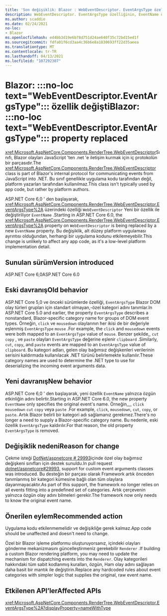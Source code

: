 ```yaml
---
title: 'Son değişiklik: Blazor : WebEventDescriptor. EventArgsType özelliği değişti'
description: WebEventDescriptor. EventArgsType özelliğinin, EventName özelliği ile değiştirildiği ASP.NET Core 6,0 ' deki Son değişiklik hakkında bilgi edinin.
ms.author: scaddie
ms.date: 02/24/2021
no-loc:
- Blazor
ms.openlocfilehash: ed4bb3d19e6b78d751d24ae640f35c72bd15ed1f
ms.sourcegitcommit: fdfa01f6cd3aa4c36b6e8a1830693ff22d35aeea
ms.translationtype: MT
ms.contentlocale: tr-TR
ms.lasthandoff: 04/13/2021
ms.locfileid: "107292307"
---
```

# <a name="blazor-no-loc-textwebeventdescriptoreventargstype-property-replaced"></a><span data-ttu-id="237e7-103">Blazor: :::no-loc text="WebEventDescriptor.EventArgsType"::: özellik değişti</span><span class="sxs-lookup"><span data-stu-id="237e7-103">Blazor: :::no-loc text="WebEventDescriptor.EventArgsType"::: property replaced</span></span>

<span data-ttu-id="237e7-104"><xref:Microsoft.AspNetCore.Components.RenderTree.WebEventDescriptor>Sınıfı, Blazor olayları JavaScript 'ten .net 'e iletişim kurmak için iç protokolün bir parçasıdır.</span><span class="sxs-lookup"><span data-stu-id="237e7-104">The <xref:Microsoft.AspNetCore.Components.RenderTree.WebEventDescriptor> class is part of Blazor's internal protocol for communicating events from JavaScript into .NET.</span></span> <span data-ttu-id="237e7-105">Bu sınıf genellikle uygulama kodu tarafından değil, platform yazarları tarafından kullanılmaz.</span><span class="sxs-lookup"><span data-stu-id="237e7-105">This class isn't typically used by app code, but rather by platform authors.</span></span>

<span data-ttu-id="237e7-106">ASP.NET Core 6,0 ' den başlayarak, <xref:Microsoft.AspNetCore.Components.RenderTree.WebEventDescriptor.EventArgsType%2A> üzerindeki özelliği `WebEventDescriptor` Yeni bir özellik ile değiştiriliyor `EventName` .</span><span class="sxs-lookup"><span data-stu-id="237e7-106">Starting in ASP.NET Core 6.0, the <xref:Microsoft.AspNetCore.Components.RenderTree.WebEventDescriptor.EventArgsType%2A> property on `WebEventDescriptor` is being replaced by a new `EventName` property.</span></span> <span data-ttu-id="237e7-107">Bu değişiklik, alt düzey platform uygulaması ayrıntısı olduğundan, herhangi bir uygulama kodunu etkilemeyebilir.</span><span class="sxs-lookup"><span data-stu-id="237e7-107">This change is unlikely to affect any app code, as it's a low-level platform implementation detail.</span></span>

## <a name="version-introduced"></a><span data-ttu-id="237e7-108">Sunulan sürüm</span><span class="sxs-lookup"><span data-stu-id="237e7-108">Version introduced</span></span>

<span data-ttu-id="237e7-109">ASP.NET Core 6,0</span><span class="sxs-lookup"><span data-stu-id="237e7-109">ASP.NET Core 6.0</span></span>

## <a name="old-behavior"></a><span data-ttu-id="237e7-110">Eski davranış</span><span class="sxs-lookup"><span data-stu-id="237e7-110">Old behavior</span></span>

<span data-ttu-id="237e7-111">ASP.NET Core 5,0 ve önceki sürümlerde özelliği, `EventArgsType` Blazor DOM olay türleri grupları için standart olmayan,-özel kategori adını tanımlar.</span><span class="sxs-lookup"><span data-stu-id="237e7-111">In ASP.NET Core 5.0 and earlier, the property `EventArgsType` describes a nonstandard, Blazor-specific category name for groups of DOM event types.</span></span> <span data-ttu-id="237e7-112">Örneğin, `click` ve `mousedown` olaylarının her ikisi de bir değeriyle eşlenmiş `EventArgsType` `mouse` .</span><span class="sxs-lookup"><span data-stu-id="237e7-112">For example, the `click` and `mousedown` events were both mapped to an `EventArgsType` value of `mouse`.</span></span> <span data-ttu-id="237e7-113">Benzer şekilde,, `cut` `copy` , ve `paste` olayları `EventArgsType` değerine eşlenir `clipboard` .</span><span class="sxs-lookup"><span data-stu-id="237e7-113">Similarly, `cut`, `copy`, and `paste` events are mapped to an `EventArgsType` value of `clipboard`.</span></span> <span data-ttu-id="237e7-114">Bu kategori adları, gelen olay bağımsız değişkenleri verilerinin serisini kaldırmada kullanılacak .NET türünü belirlemekte kullanılır.</span><span class="sxs-lookup"><span data-stu-id="237e7-114">These category names are used to determine the .NET type to use for deserializing the incoming event arguments data.</span></span>

## <a name="new-behavior"></a><span data-ttu-id="237e7-115">Yeni davranış</span><span class="sxs-lookup"><span data-stu-id="237e7-115">New behavior</span></span>

<span data-ttu-id="237e7-116">ASP.NET Core 6,0 ' den başlayarak, yeni özellik `EventName` yalnızca özgün etkinliğin adını belirtir.</span><span class="sxs-lookup"><span data-stu-id="237e7-116">Starting in ASP.NET Core 6.0, the new property `EventName` only specifies the original event's name.</span></span> <span data-ttu-id="237e7-117">Örneğin,,,, `click` `mousedown` `cut` `copy` veya `paste` .</span><span class="sxs-lookup"><span data-stu-id="237e7-117">For example, `click`, `mousedown`, `cut`, `copy`, or `paste`.</span></span> <span data-ttu-id="237e7-118">Artık Blazor belirli bir kategori adı sağlamanız gerekmez.</span><span class="sxs-lookup"><span data-stu-id="237e7-118">There's no longer a need to supply a Blazor-specific category name.</span></span> <span data-ttu-id="237e7-119">Bu nedenle, eski özellik `EventArgsType` kaldırılır.</span><span class="sxs-lookup"><span data-stu-id="237e7-119">For that reason, the old property `EventArgsType` is removed.</span></span>

## <a name="reason-for-change"></a><span data-ttu-id="237e7-120">Değişiklik nedeni</span><span class="sxs-lookup"><span data-stu-id="237e7-120">Reason for change</span></span>

<span data-ttu-id="237e7-121">Çekme isteği [DotNet/aspnetcore # 29993](https://github.com/dotnet/aspnetcore/pull/29993)içinde özel olay bağımsız değişkeni sınıfları için destek sunuldu.</span><span class="sxs-lookup"><span data-stu-id="237e7-121">In pull request [dotnet/aspnetcore#29993](https://github.com/dotnet/aspnetcore/pull/29993), support for custom event arguments classes was introduced.</span></span> <span data-ttu-id="237e7-122">Bu desteğin bir parçası olarak Framework artık önceden tanımlanmış bir kategori kümesine bağlı olan tüm olaylara dayanmayacaktır.</span><span class="sxs-lookup"><span data-stu-id="237e7-122">As part of this support, the framework no longer relies on all events fitting into a predefined set of categories.</span></span> <span data-ttu-id="237e7-123">Artık çerçevenin yalnızca özgün olay adını bilmeleri gerekir.</span><span class="sxs-lookup"><span data-stu-id="237e7-123">The framework now only needs to know the original event name.</span></span>

## <a name="recommended-action"></a><span data-ttu-id="237e7-124">Önerilen eylem</span><span class="sxs-lookup"><span data-stu-id="237e7-124">Recommended action</span></span>

<span data-ttu-id="237e7-125">Uygulama kodu etkilenmemelidir ve değişikliğe gerek kalmaz.</span><span class="sxs-lookup"><span data-stu-id="237e7-125">App code should be unaffected and doesn't need to change.</span></span>

<span data-ttu-id="237e7-126">Özel bir Blazor işleme platformu oluşturuyorsanız, içindeki olayları gönderme mekanizmasını güncelleştirmeniz gerekebilir `Renderer` .</span><span class="sxs-lookup"><span data-stu-id="237e7-126">If building a custom Blazor rendering platform, you may need to update the mechanism for dispatching events into the `Renderer`.</span></span> <span data-ttu-id="237e7-127">Olay kategorileri hakkındaki tüm sabit kodlanmış kuralları, özgün, Ham olay adını sağlayan daha basit bir mantık ile değiştirin.</span><span class="sxs-lookup"><span data-stu-id="237e7-127">Replace any hardcoded rules about event categories with simpler logic that supplies the original, raw event name.</span></span>

## <a name="affected-apis"></a><span data-ttu-id="237e7-128">Etkilenen API’ler</span><span class="sxs-lookup"><span data-stu-id="237e7-128">Affected APIs</span></span>

<xref:Microsoft.AspNetCore.Components.RenderTree.WebEventDescriptor.EventArgsType%2A?displayProperty=nameWithType>

<!--

## Category

ASP.NET Core

## Affected APIs

`P:Microsoft.AspNetCore.Components.RenderTree.WebEventDescriptor.EventArgsType`

-->
